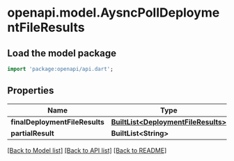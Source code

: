 # openapi.model.AysncPollDeploymentFileResults

## Load the model package
```dart
import 'package:openapi/api.dart';
```

## Properties
Name | Type | Description | Notes
------------ | ------------- | ------------- | -------------
**finalDeploymentFileResults** | [**BuiltList&lt;DeploymentFileResults&gt;**](DeploymentFileResults.md) |  | [optional] 
**partialResult** | **BuiltList&lt;String&gt;** |  | [optional] 

[[Back to Model list]](../README.md#documentation-for-models) [[Back to API list]](../README.md#documentation-for-api-endpoints) [[Back to README]](../README.md)


